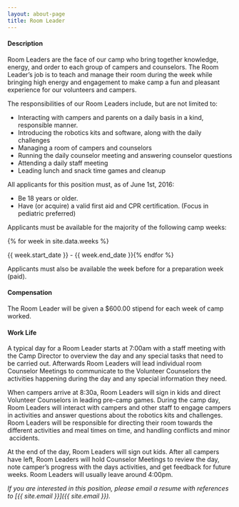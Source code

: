 ```yaml
---
layout: about-page
title: Room Leader
---
```


#### Description
Room Leaders are the face of our camp who bring together knowledge, energy, and order to each group of campers and counselors. The Room Leader’s job is to teach and manage their room during the week while bringing high energy and engagement to make camp a fun and pleasant experience for our volunteers and campers.

The responsibilities of our Room Leaders include, but are not limited to:

- Interacting with campers and parents on a daily basis in a kind, responsible manner.
- Introducing the robotics kits and software, along with the daily challenges
- Managing a room of campers and counselors
- Running the daily counselor meeting and answering counselor questions
- Attending a daily staff meeting
- Leading lunch and snack time games and cleanup

All applicants for this position must, as of June 1st, 2016:

- Be 18 years or older.
- Have (or acquire) a valid first aid and CPR certification. (Focus in pediatric preferred)

Applicants must be available for the majority of the following camp weeks:

{% for week in site.data.weeks %}

{{ week.start_date }} - {{ week.end_date }}{% endfor %}

Applicants must also be available the week before for a preparation week (paid).

#### Compensation
The Room Leader will be given a $600.00 stipend for each week of camp worked.

#### Work Life
A typical day for a Room Leader starts at 7:00am with a staff meeting with the Camp Director to overview the day and any special tasks that need to be carried out. Afterwards Room Leaders will lead individual room Counselor Meetings to communicate to the Volunteer Counselors the activities happening during the day and any special information they need.

When campers arrive at 8:30a, Room Leaders will sign in kids and direct Volunteer Counselors in leading pre-camp games. During the camp day, Room Leaders will interact with campers and other staff to engage campers in activities and answer questions about the robotics kits and challenges. Room Leaders will be responsible for directing their room towards the different activities and meal times on time, and handling conflicts and minor  accidents.

At the end of the day, Room Leaders will sign out kids. After all campers have left, Room Leaders will hold Counselor Meetings to review the day, note camper’s progress with the days activities, and get feedback for future weeks. Room Leaders will usually leave around 4:00pm.

*If you are interested in this position, please email a resume with references to [{{ site.email }}]({{ site.email }}).*
